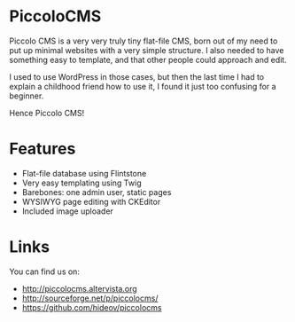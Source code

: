 # PiccoloCMS

Piccolo CMS is a very very truly tiny flat-file CMS, born out of my need to put up minimal websites with a very simple structure.
I also needed to have something easy to template, and that other people could approach and edit.

I used to use WordPress in those cases, but then the last time I had to explain a childhood friend how to use it, I found it just too confusing for a beginner.

Hence Piccolo CMS!

Features
========

* Flat-file database using Flintstone
* Very easy templating using Twig
* Barebones: one admin user, static pages
* WYSIWYG page editing with CKEditor
* Included image uploader

Links
=====

You can find us on:
* http://piccolocms.altervista.org
* http://sourceforge.net/p/piccolocms/
* https://github.com/hideov/piccolocms




